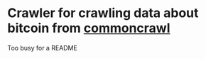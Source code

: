 Crawler for crawling data about bitcoin from [commoncrawl](http://commoncrawl.org/)
======
Too busy for a README
